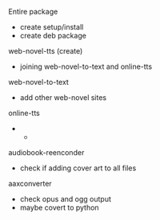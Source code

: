 Entire package
* create setup/install
* create deb package

web-novel-tts (create)
* joining web-novel-to-text and online-tts

web-novel-to-text
* add other web-novel sites

online-tts
* - 

audiobook-reenconder
* check if adding cover art to all files

aaxconverter
* check opus and ogg output
* maybe covert to python

